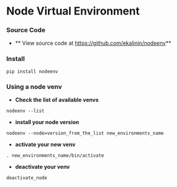 # Node Virtual Environment


### Source Code

* ** View source code at https://github.com/ekalinin/nodeenv**


### Install

```
pip install nodeenv
```

### Using a node venv

* **Check the list of available venvs**
```
nodeenv --list
```

* **install your node version**
```
nodeenv --node=version_from_the_list new_environments_name
```

* **activate your new venv**
```
. new_environments_name/bin/activate
```

* **deactivate your venv**
```
deactivate_node
```
